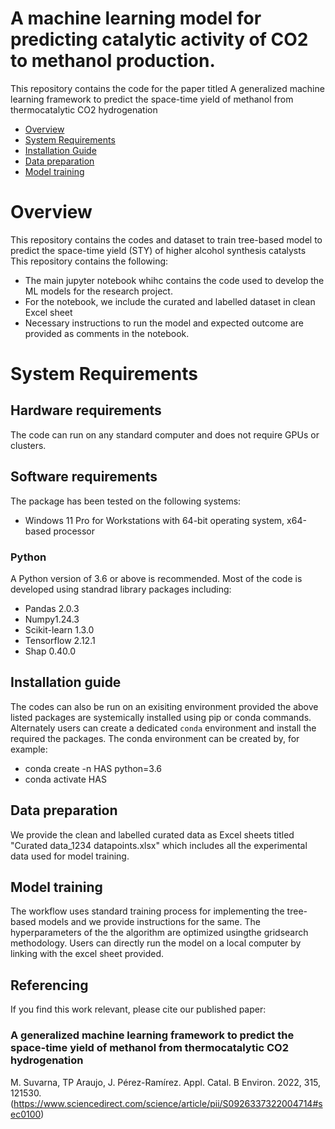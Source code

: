 # A machine learning model for predicting catalytic activity of CO2 to methanol production.

This repository contains the code for the paper titled A generalized machine learning framework to predict the space-time yield of methanol from thermocatalytic CO2 hydrogenation

- [Overview](#overview)
- [System Requirements](#system-requirements)
- [Installation Guide](#installation-guide)
- [Data preparation](#data-preparation)
- [Model training](#training)

# Overview

This repository contains the codes and dataset to train tree-based model to predict the space-time yield (STY) of higher alcohol synthesis catalysts  
This repository contains the following:

* The main jupyter notebook whihc contains the code used to develop the ML models for the research project.
* For the notebook, we include the curated and labelled dataset in clean Excel sheet
* Necessary instructions to run the model and expected outcome are provided as comments in the notebook.

# System Requirements

## Hardware requirements
The code can run on any standard computer and does not require GPUs or clusters.

## Software requirements
The package has been tested on the following systems:
+ Windows 11 Pro for Workstations with 64-bit operating system, x64-based processor

### Python

A Python version of 3.6 or above is recommended. Most of the code is developed using standrad library packages including:

* Pandas 2.0.3 
* Numpy1.24.3 
* Scikit-learn 1.3.0
* Tensorflow 2.12.1
* Shap 0.40.0

## Installation guide

The codes can also be run on an exisiting environment provided the above listed packages are systemically installed using pip or conda commands.
Alternately users can create a dedicated `conda` environment and install the required the packages. The conda environment can be created by, for example:

* conda create -n HAS python=3.6
* conda activate HAS

## Data preparation

We provide the clean and labelled curated data as Excel sheets titled "Curated data_1234 datapoints.xlsx" which includes all the experimental data used for model training. 

## Model training

The workflow uses standard training process for implementing the tree-based models and we provide instructions for the same. The hyperparameters of the the algorithm are optimized usingthe gridsearch methodology. Users can directly run the model on a local computer by linking with the excel sheet provided.

## Referencing

If you find this work relevant, please cite our published paper:

### A generalized machine learning framework to predict the space-time yield of methanol from thermocatalytic CO2 hydrogenation
 M. Suvarna, TP Araujo, J. Pérez-Ramírez.
Appl. Catal. B Environ. 2022, 315, 121530. (https://www.sciencedirect.com/science/article/pii/S0926337322004714#sec0100)

